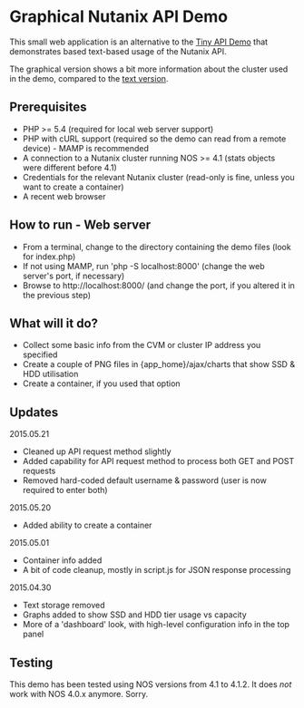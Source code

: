 # Graphical Nutanix API Demo

This small web application is an alternative to the [Tiny API Demo](https://github.com/digitalformula/public-scripts/tree/master/nutanix/api-demo) that demonstrates based text-based usage of the Nutanix API.

The graphical version shows a bit more information about the cluster used in the demo, compared to the [text version](https://github.com/digitalformula/public-scripts/tree/master/nutanix/api-demo).

## Prerequisites

- PHP >= 5.4 (required for local web server support)
- PHP with cURL support (required so the demo can read from a remote device) - MAMP is recommended
- A connection to a Nutanix cluster running NOS >= 4.1 (stats objects were different before 4.1)
- Credentials for the relevant Nutanix cluster (read-only is fine, unless you want to create a container)
- A recent web browser

## How to run - Web server

- From a terminal, change to the directory containing the demo files (look for index.php)
- If not using MAMP, run 'php -S localhost:8000' (change the web server's port, if necessary)
- Browse to http://localhost:8000/ (and change the port, if you altered it in the previous step)

## What will it do?

- Collect some basic info from the CVM or cluster IP address you specified
- Create a couple of PNG files in {app_home}/ajax/charts that show SSD & HDD utilisation
- Create a container, if you used that option

## Updates

2015.05.21

- Cleaned up API request method slightly
- Added capability for API request method to process both GET and POST requests
- Removed hard-coded default username & password (user is now required to enter both)

2015.05.20

- Added ability to create a container

2015.05.01

- Container info added
- A bit of code cleanup, mostly in script.js for JSON response processing

2015.04.30

- Text storage removed
- Graphs added to show SSD and HDD tier usage vs capacity
- More of a 'dashboard' look, with high-level configuration info in the top panel

## Testing

This demo has been tested using NOS versions from 4.1 to 4.1.2.  It does *not* work with NOS 4.0.x anymore.  Sorry.